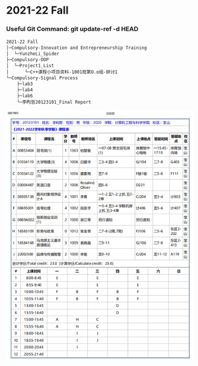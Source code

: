 # 2021-22 Fall
### Useful Git Command: git update-ref -d HEAD
```
2021-22 Fall
│─Compulsory-Innovation and Entrepreneurship Training
│  └─YunzheLi_Spider
├─Compulsory-OOP
│  └─Project1_List
│      └─C++课程小项目资料-1001班第O.o组-研讨1
└─Compulsory-Signal Process
    ├─lab3
    ├─lab4
    ├─lab6
    └─李昀哲20123101_Final Report
```
![图片](/Curriculum.jpg)